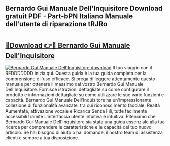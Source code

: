 ## Bernardo Gui Manuale Dell'Inquisitore Download gratuit PDF - Part-bPN Italiano Manuale dell'utente di riparazione tRJRo

# <h2><a href="http://dffrqni.blite.top/?on=Bernardo+Gui+Manuale+Dell%27Inquisitore">🔗Download 👉🔴 Bernardo Gui Manuale Dell'Inquisitore</a></h2>

[![Bernardo Gui Manuale Dell'Inquisitore download](https://i.imgur.com/lujVjoI.png)](http://dffrqni.blite.top/?on=Bernardo+Gui+Manuale+Dell%27Inquisitore)
Il tuo viaggio con il REDDDDDDD inizia qui. Questa guida è la tua guida completa per la comprensione e l'uso efficace. Si prega di leggere attentamente questo manuale per ottenere il massimo dal vostro Bernardo Gui Manuale Dell'Inquisitore. Fornisce istruzioni dettagliate su come configurare il prodotto e informazioni dettagliate su come utilizzare le sue varie funzioni e capacità. Bernardo Gui Manuale Dell'Inquisitore ha un'impressionante collezione di funzionalità avanzate, tra cui riconoscimento facciale, Realtà Aumentata, attivazione vocale e Ricarica Senza Fili, tutte facilmente accessibili tramite L'interfaccia utente intuitiva e intuitiva. Riteniamo che Bernardo Gui Manuale Dell'Inquisitore sia stata una guida essenziale alla tua ricerca per comprendere le caratteristiche e le capacità del tuo nuovo articolo. Se hai bisogno di aiuto o hai domande, il nostro team di assistenza clienti è sempre a tua disposizione.
